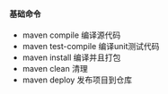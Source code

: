 #### 基础命令
* maven compile 编译源代码
* maven test-compile 编译unit测试代码
* maven install 编译并且打包
* maven clean 清理
* maven deploy 发布项目到仓库
